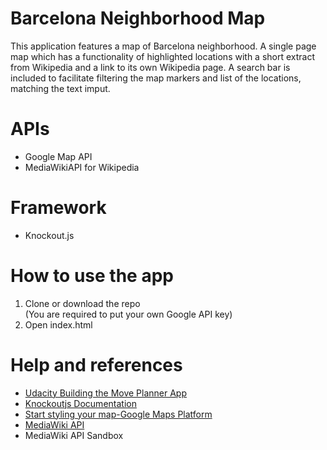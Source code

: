 # Barcelona Neighborhood Map
This application features a map of Barcelona neighborhood.  A single page map which has a functionality of highlighted locations with a short extract from Wikipedia and a link to its own Wikipedia page.  A search bar is included to facilitate filtering the map markers and list of the locations, matching the text imput.

# APIs 
<ul>
	<li>Google Map API</li>
	<li>MediaWikiAPI for Wikipedia</li>
</ul>

# Framework
<ul>
	<li>Knockout.js</li>
</ul>

# How to use the app
<ol>
	<li>Clone or download the repo<br> (You are required to put your own Google API key)</li>
	<li>Open index.html</li>

</ol>

# Help and references
<ul>
	<li><a href="https://classroom.udacity.com/nanodegrees/nd004/parts/135b6edc-f1cd-4cd9-b831-1908ede75737/modules/271165859175460/lessons/3310298553/concepts/31806585980923">Udacity Building the Move Planner App</a></li>
	<li><a href="https://knockoutjs.com/">Knockoutjs Documentation</a></li>
	<li><a href="https://developers.google.com/maps/documentation/javascript/styling"> Start styling your map-Google Maps Platform</a></li>
	<li><a href="https://www.mediawiki.org/wiki/API:Main_page">MediaWiki API</a></li>
	<li><a heref="https://www.mediawiki.org/wiki/Special:ApiSandbox">MediaWiki API Sandbox</a></li>
</ul>
